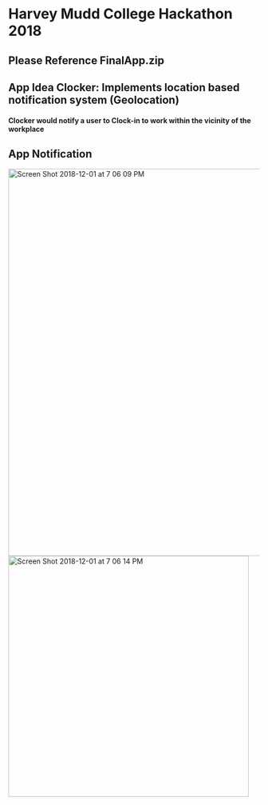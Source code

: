 # Harvey Mudd College Hackathon 2018
## **Please Reference FinalApp.zip**
## App Idea Clocker: Implements location based notification system (Geolocation)
#### Clocker would notify a user to Clock-in to work within the vicinity of the workplace

## App Notification
<img width="775" alt="Screen Shot 2018-12-01 at 7 06 09 PM" src="https://user-images.githubusercontent.com/57783476/178598690-7ecd3f62-17eb-4960-bcf1-4ca2fb1a5abf.png">
<img width="482" alt="Screen Shot 2018-12-01 at 7 06 14 PM" src="https://user-images.githubusercontent.com/57783476/178598538-74bf3985-e947-496b-a99e-1f7d15ad55b7.png">


